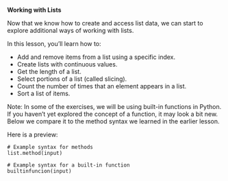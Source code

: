 **Working with Lists** 

Now that we know how to create and access list data, we can start to explore additional ways of working with lists.  

In this lesson, you’ll learn how to:
* Add and remove items from a list using a specific index.
* Create lists with continuous values.
* Get the length of a list.
* Select portions of a list (called slicing).
* Count the number of times that an element appears in a list.
* Sort a list of items.

Note: In some of the exercises, we will be using built-in functions in Python. If you haven’t yet explored the concept of a function, it may look a bit new. Below we compare it to the method syntax we learned in the earlier lesson.

Here is a preview:
```
# Example syntax for methods
list.method(input)
 
# Example syntax for a built-in function 
builtinfuncion(input)
```
